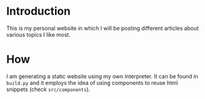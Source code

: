 # Introduction
This is my personal website in which I will be posting different articles about various topics I like most. 

# How
I am generating a static website using my own interpreter. It can be found in `build.py` and it employs the idea of using components to reuse html snippets (check `src/components`).